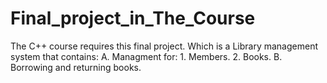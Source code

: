 # Final_project_in_The_Course
 The C++ course requires this final project.
 Which is a Library management system that contains:
 A. Managment for:
    1. Members.
    2. Books.
B. Borrowing and returning books.